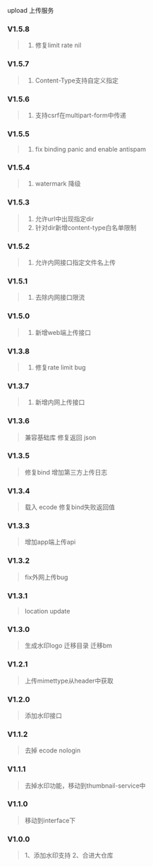 upload 上传服务

### V1.5.8
> 1. 修复limit rate nil

### V1.5.7
> 1. Content-Type支持自定义指定

### V1.5.6
> 1. 支持csrf在multipart-form中传递

### V1.5.5
> 1. fix binding panic and enable antispam

### V1.5.4
> 1. watermark 降级

### V1.5.3
> 1. 允许url中出现指定dir
> 2. 针对dir新增content-type白名单限制

### V1.5.2
> 1. 允许内网接口指定文件名上传

### V1.5.1
> 1. 去除内网接口限流

### V1.5.0
> 1. 新增web端上传接口

### V1.3.8
> 1. 修复rate limit bug

### V1.3.7
> 1. 新增内网上传接口

### V1.3.6
> 兼容基础库
> 修复返回 json

### V1.3.5
> 修复bind
> 增加第三方上传日志

### V1.3.4
> 载入 ecode
> 修复bind失败返回值

### V1.3.3
> 增加app端上传api

### V1.3.2
> fix外网上传bug

### V1.3.1
> location update

### V1.3.0
> 生成水印logo
> 迁移目录
> 迁移bm

### V1.2.1
> 上传mimettype从header中获取

### V1.2.0
> 添加水印接口

### V1.1.2
> 去掉 ecode  nologin

### V1.1.1
> 去掉水印功能，移动到thumbnail-service中

### V1.1.0
> 移动到interface下

### V1.0.0
> 1、添加水印支持
> 2、合进大仓库
